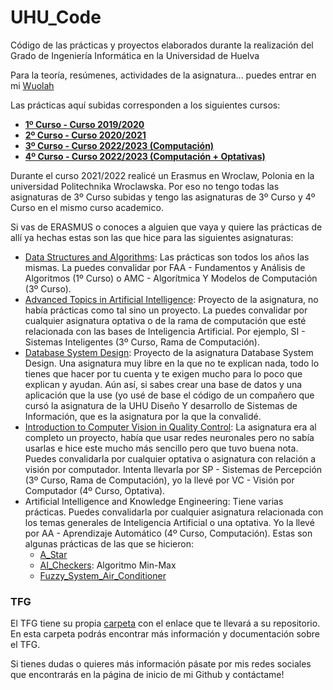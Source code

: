 # UHU_Code
Código de las prácticas y proyectos elaborados durante la realización del Grado de Ingeniería Informática en la Universidad de Huelva

Para la teoría, resúmenes, actividades de la asignatura... puedes entrar en mi [Wuolah](https://wuolah.com/profile/GrunCrow/uploaded)

Las prácticas aquí subidas corresponden a los siguientes cursos:
- **[1º Curso - Curso 2019/2020](https://github.com/GrunCrow/UHU_Code/tree/main/1º%20Curso)**
- **[2º Curso - Curso 2020/2021](https://github.com/GrunCrow/UHU_Code/tree/main/2º%20Curso)**
- **[3º Curso - Curso 2022/2023 (Computación)](https://github.com/GrunCrow/UHU_Code/tree/main/3º%20Curso)**
- **[4º Curso - Curso 2022/2023 (Computación + Optativas)](https://github.com/GrunCrow/UHU_Code/tree/main/4º%20Curso)**

Durante el curso 2021/2022 realicé un Erasmus en Wroclaw, Polonia en la universidad Politechnika Wroclawska. Por eso no tengo todas las asignaturas de 3º Curso subidas y tengo las asignaturas de 3º Curso y 4º Curso en el mismo curso academico.

Si vas de ERASMUS o conoces a alguien que vaya y quiere las prácticas de allí ya hechas estas son las que hice para las siguientes asignaturas:
- [Data Structures and Algorithms](https://github.com/GrunCrow/Data-Structures-and-Algorithms): Las prácticas son todos los años las mismas. La puedes convalidar por FAA - Fundamentos y Análisis de Algoritmos (1º Curso) o AMC - Algorítmica Y Modelos de Computación (3º Curso).
- [Advanced Topics in Artificial Intelligence](https://github.com/Daedheldir/CppSFMLBoids): Proyecto de la asignatura, no había prácticas como tal sino un proyecto. La puedes convalidar por cualquier asignatura optativa o de la rama de computación que esté relacionada con las bases de Inteligencia Artificial. Por ejemplo, SI - Sistemas Inteligentes (3º Curso, Rama de Computación).
- [Database System Design](https://github.com/GrunCrow/VideoGamesStore_App_DataBase): Proyecto de la asignatura Database System Design. Una asignatura muy libre en la que no te explican nada, todo lo tienes que hacer por tu cuenta y te exigen mucho para lo poco que explican y ayudan. Aún así, si sabes crear una base de datos y una aplicación que la use (yo usé de base el código de un compañero que cursó la asignatura de la UHU Diseño Y desarrollo de Sistemas de Información, que es la asignatura por la que la convalidé.
- [Introduction to Computer Vision in Quality Control](https://github.com/GrunCrow/color_detector): La asignatura era al completo un proyecto, había que usar redes neuronales pero no sabía usarlas e hice este mucho más sencillo pero que tuvo buena nota. Puedes convalidarla por cualquier optativa o asignatura con relación a visión por computador. Intenta llevarla por SP - Sistemas de Percepción (3º Curso, Rama de Computación), yo la llevé por VC - Visión por Computador (4º Curso, Optativa).
- Artificial Intelligence and Knowledge Engineering: Tiene varias prácticas. Puedes convalidarla por cualquier asignatura relacionada con los temas generales de Inteligencia Artificial o una optativa. Yo la llevé por AA - Aprendizaje Automático (4º Curso, Computación). Estas son algunas prácticas de las que se hicieron:
  - [A_Star](https://github.com/GrunCrow/A_star) 
  - [AI_Checkers](https://github.com/GrunCrow/AI-checkers): Algoritmo Min-Max
  - [Fuzzy_System_Air_Conditioner](https://github.com/GrunCrow/FuzzyInferenceSystem_AirConditioner)

### TFG

El TFG tiene su propia [carpeta](https://github.com/GrunCrow/UHU_Code/tree/main/TFG) con el enlace que te llevará a su repositorio. En esta carpeta podrás encontrar más información y documentación sobre el TFG.

Si tienes dudas o quieres más información pásate por mis redes sociales que encontrarás en la página de inicio de mi Github y contáctame!
